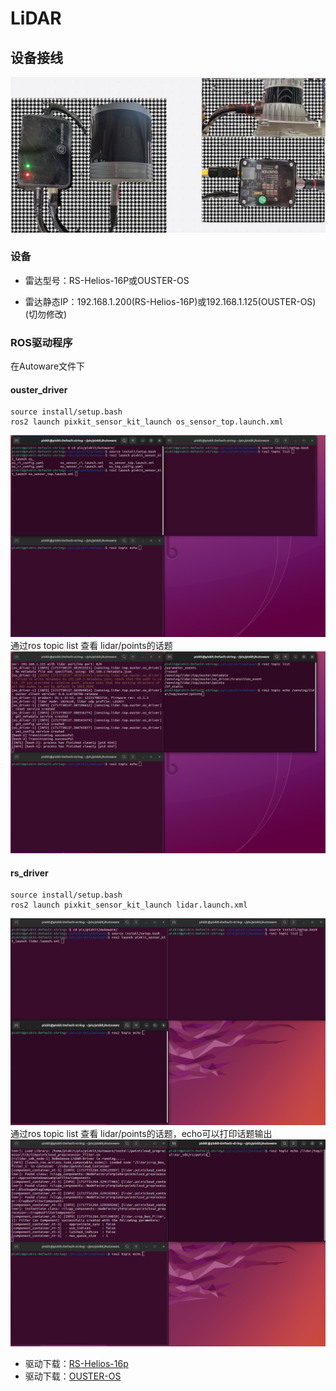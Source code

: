 # LiDAR
## 设备接线
 ![avatar](./image/lidar_picture/ldiar.jpg)
### 设备

- 雷达型号：RS-Helios-16P或OUSTER-OS

- 雷达静态IP：192.168.1.200(RS-Helios-16P)或192.168.1.125(OUSTER-OS)(切勿修改)

### ROS驱动程序
在Autoware文件下

#### ouster_driver
```shell 
source install/setup.bash
ros2 launch pixkit_sensor_kit_launch os_sensor_top.launch.xml
``` 
 ![avatar](./image/lidar_picture/os_lidar.png)
 通过ros topic list 查看 lidar/points的话题
  ![avatar](./image/lidar_picture/os_lidar1.png)
#### rs_driver
```shell 
source install/setup.bash
ros2 launch pixkit_sensor_kit_launch lidar.launch.xml
``` 
  ![avatar](./image/lidar_picture/rs_lidar.png)
   通过ros topic list 查看 lidar/points的话题，echo可以打印话题输出
    ![avatar](./image/lidar_picture/rs_ldiar1.png)
 
 
- 驱动下载：[RS-Helios-16p](https://github.com/RoboSense-LiDAR/rslidar_sdk)
- 驱动下载：[OUSTER-OS](https://github.com/ouster-lidar/ouster-ros)
